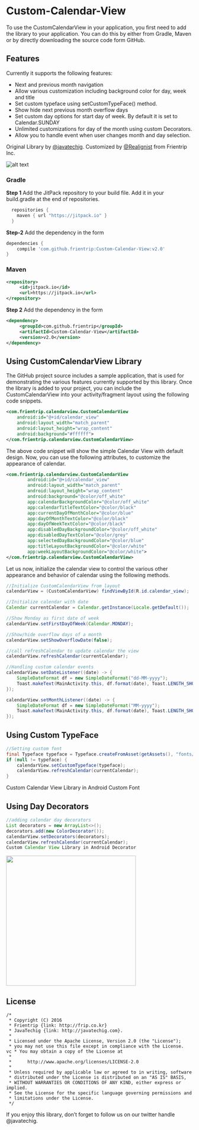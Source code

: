 # Custom-Calendar-View
To use the CustomCalendarView in your application, you first need to add the library to your application. You can do this by either from Gradle, Maven or by directly downloading the source code form GitHub.

## Features
Currently it supports the following features:
* Next and previous month navigation
* Allow various customization including background color for day, week and title
* Set custom typeface using setCustomTypeFace() method.
* Show hide next previous month overflow days
* Set custom day options for start day of week. By default it is set to Calendar.SUNDAY
* Unlimited customizations for day of the month using custom Decorators.
* Allow you to handle event when user changes month and day selection.

Original Library by [@javatechig](https://www.twitter.com/npanigrahy).
Customized by [@Realignist](http://github.com/hazealign) from Frientrip Inc.

![alt text][logo]

[logo]: http://javatechig.com/wp-content/uploads/2015/09/Custom-Calendar-View-Android.png "Custom Calendar View Library in Android"

### Gradle
**Step 1** Add the JitPack repository to your build file. Add it in your build.gradle at the end of repositories.

```groovy
  repositories {
    maven { url "https://jitpack.io" }
  }
```

**Step-2** Add the dependency in the form

```groovy
dependencies {
    compile 'com.github.frientrip:Custom-Calendar-View:v2.0'
}
```
### Maven
```xml
<repository>
     <id>jitpack.io</id>
     <url>https://jitpack.io</url>
</repository>
```
**Step 2** Add the dependency in the form
```xml
<dependency>
     <groupId>com.github.frientrip</groupId>
     <artifactId>Custom-Calendar-View</artifactId>
     <version>v2.0</version>
</dependency>
```

## Using CustomCalendarView Library
The GitHub project source includes a sample application, that is used for demonstrating the various features currently supported by this library. Once the library is added to your project, you can include the CustomCalendarView into your activity/fragment layout using the following code snippets.

```xml
<com.frientrip.calendarview.CustomCalendarView
	android:id="@+id/calendar_view"
	android:layout_width="match_parent"
	android:layout_height="wrap_content"
	android:background="#ffffff">
</com.frientrip.calendarview.CustomCalendarView>
```
The above code snippet will show the simple Calendar View with default design. Now, you can use the following attributes, to customize the appearance of calendar.
```xml
<com.frientrip.calendarview.CustomCalendarView
        android:id="@+id/calendar_view"
        android:layout_width="match_parent"
        android:layout_height="wrap_content"
        android:background="@color/off_white"
        app:calendarBackgroundColor="@color/off_white"
        app:calendarTitleTextColor="@color/black"
        app:currentDayOfMonthColor="@color/blue"
        app:dayOfMonthTextColor="@color/black"
        app:dayOfWeekTextColor="@color/black"
        app:disabledDayBackgroundColor="@color/off_white"
        app:disabledDayTextColor="@color/grey"
        app:selectedDayBackgroundColor="@color/blue"
        app:titleLayoutBackgroundColor="@color/white"
        app:weekLayoutBackgroundColor="@color/white">
</com.frientrip.calendarview.CustomCalendarView>
```
Let us now, initialize the calendar view to control the various other appearance and behavior of calendar using the following methods.
```java
//Initialize CustomCalendarView from layout
calendarView = (CustomCalendarView) findViewById(R.id.calendar_view);

//Initialize calendar with date
Calendar currentCalendar = Calendar.getInstance(Locale.getDefault());

//Show Monday as first date of week
calendarView.setFirstDayOfWeek(Calendar.MONDAY);

//Show/hide overflow days of a month
calendarView.setShowOverflowDate(false);

//call refreshCalendar to update calendar the view
calendarView.refreshCalendar(currentCalendar);

//Handling custom calendar events
calendarView.setDateListener((date) -> {
    SimpleDateFormat df = new SimpleDateFormat("dd-MM-yyyy");
    Toast.makeText(MainActivity.this, df.format(date), Toast.LENGTH_SHORT).show();
});

calendarView.setMonthListener((date) -> {
    SimpleDateFormat df = new SimpleDateFormat("MM-yyyy");
    Toast.makeText(MainActivity.this, df.format(date), Toast.LENGTH_SHORT).show();
});
```

## Using Custom TypeFace

```java
//Setting custom font
final Typeface typeface = Typeface.createFromAsset(getAssets(), "fonts/Arch_Rival_Bold.ttf");
if (null != typeface) {
    calendarView.setCustomTypeface(typeface);
    calendarView.refreshCalendar(currentCalendar);
}
```
Custom Calendar View Library in Android Custom Font

## Using Day Decorators
```java
//adding calendar day decorators
List decorators = new ArrayList<>();
decorators.add(new ColorDecorator());
calendarView.setDecorators(decorators);
calendarView.refreshCalendar(currentCalendar);
Custom Calendar View Library in Android Decorator
```
<img src="http://javatechig.com/wp-content/uploads/2015/09/Custom-Calendar-View-Library-in-Android-Decorator.png" height="350">

## License
```
/*
 * Copyright (C) 2016
 * Frientrip {link: http://frip.co.kr}
 * JavaTechig {link: http://javatechig.com}.
 *
 * Licensed under the Apache License, Version 2.0 (the "License");
 * you may not use this file except in compliance with the License.
vc * You may obtain a copy of the License at
 *
 *      http://www.apache.org/licenses/LICENSE-2.0
 *
 * Unless required by applicable law or agreed to in writing, software
 * distributed under the License is distributed on an "AS IS" BASIS,
 * WITHOUT WARRANTIES OR CONDITIONS OF ANY KIND, either express or implied.
 * See the License for the specific language governing permissions and
 * limitations under the License.
 */
```
If you enjoy this library, don’t forget to follow us on our twitter handle @javatechig.
